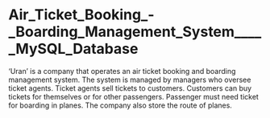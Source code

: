 # Air_Ticket_Booking_-_Boarding_Management_System_____MySQL_Database
‘Uran’ is a company that operates an air ticket booking and boarding management system. The system is managed by managers who oversee ticket agents. Ticket agents sell tickets to customers. Customers can buy tickets for themselves or for other passengers. Passenger must need ticket for boarding in planes. The company also store the route of planes.
